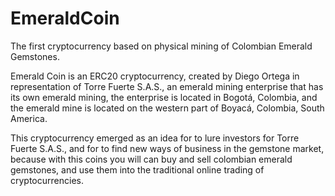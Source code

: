 # EmeraldCoin
The first cryptocurrency based on physical mining of Colombian Emerald Gemstones.

Emerald Coin is an ERC20 cryptocurrency, created by Diego Ortega in representation of Torre Fuerte S.A.S., an emerald mining enterprise that has its own emerald mining, the enterprise is located in Bogotá, Colombia, and the emerald mine is located on the western part of Boyacá, Colombia, South America.

This cryptocurrency emerged as an idea for to lure investors for Torre Fuerte S.A.S., and for to find new ways of business in the gemstone market, because with this coins you will can buy and sell colombian emerald gemstones, and use them into the traditional online trading of cryptocurrencies.

